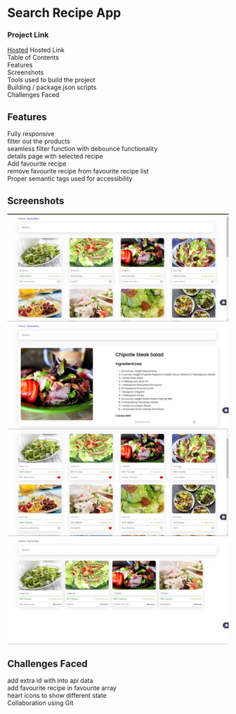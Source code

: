 # Search Recipe App

### Project Link

[Hosted](https://search-recipee.netlify.app/)
Hosted Link <br>
Table of Contents <br>
Features<br>
Screenshots<br>
Tools used to build the project<br>
Building / package.json scripts<br>
Challenges Faced

## Features

Fully responsive<br>
filter out the products<br>
seamless filter function with debounce functionality<br>
details page with selected recipe<br>
Add favourite recipe<br>
remove favourite recipe from favourite recipe list<br>
Proper semantic tags used for accessibility

## Screenshots

![Alt text](./images/Screenshot%202024-02-24%20210547.png)
![Alt text](./images/Screenshot%202024-02-24%20210643.png)
![Alt text](./images/Screenshot%202024-02-24%20210657.png)
![Alt text](./images/Screenshot%202024-02-24%20210708.png)


## Challenges Faced
add extra id with into api data<br>
add favourite recipe in favourite array<br>
heart icons to show different state<br>
Collaboration using Git